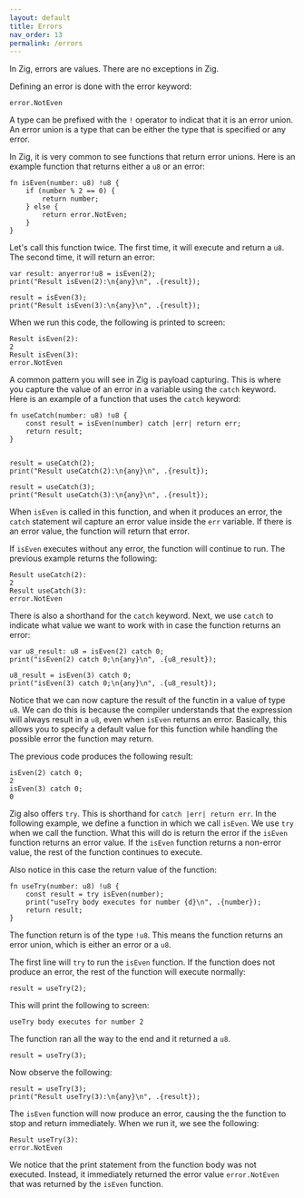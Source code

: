 ```yaml
---
layout: default
title: Errors
nav_order: 13
permalink: /errors
---
```



In Zig, errors are values. There are no exceptions in Zig. 

Defining an error is done with the error keyword:

```zig
error.NotEven
```

A type can be prefixed with the `!` operator to indicat that it is an error union. An error union is a type that can be either the type that is specified or any error.

In Zig, it is very common to see functions that return error unions. Here is an example function that returns either a `u8` or an error:

```
fn isEven(number: u8) !u8 {
    if (number % 2 == 0) {
        return number;
    } else {
        return error.NotEven;
    }
}
```

Let's call this function twice. The first time, it will execute and return a `u8`. The second time, it will return an error:

```zig
var result: anyerror!u8 = isEven(2);
print("Result isEven(2):\n{any}\n", .{result});

result = isEven(3);
print("Result isEven(3):\n{any}\n", .{result});
```

When we run this code, the following is printed to screen:

```
Result isEven(2):
2
Result isEven(3):
error.NotEven
```



A common pattern you will see in Zig is payload capturing. This is where you capture the value of an error in a variable using the `catch` keyword. Here is an example of a function that uses the `catch` keyword:

```zig
fn useCatch(number: u8) !u8 {
    const result = isEven(number) catch |err| return err;
    return result;
}


result = useCatch(2);
print("Result useCatch(2):\n{any}\n", .{result});

result = useCatch(3);
print("Result useCatch(3):\n{any}\n", .{result});
```

When `isEven` is called in this function, and when it produces an error, the `catch` statement wil capture an error value inside the `err` variable. If there is an error value, the function will return that error.

If `isEven` executes without any error, the function will continue to run. The previous example returns the following:

```
Result useCatch(2):
2
Result useCatch(3):
error.NotEven
```

There is also a shorthand for the `catch` keyword. Next, we use `catch` to indicate what value we want to work with in case the function returns an error:

```zig
var u8_result: u8 = isEven(2) catch 0;
print("isEven(2) catch 0;\n{any}\n", .{u8_result});

u8_result = isEven(3) catch 0;
print("isEven(3) catch 0;\n{any}\n", .{u8_result});
```

Notice that we can now capture the result of the functin in a value of type `u8`. We can do this is because the compiler understands that the expression will always result in a `u8`, even when `isEven` returns an error. Basically, this allows you to specify a default value for this function while handling the possible error the function may return.

The previous code produces the following result:

```
isEven(2) catch 0;
2
isEven(3) catch 0;
0
```



Zig also offers `try`. This is shorthand for `catch |err| return err`. In the following example, we define a function in which we call `isEven`. We use `try` when we call the function. What this will do is return the error if the `isEven` function returns an error value. If the `isEven` function returns a non-error value, the rest of the function continues to execute.

Also notice in this case the return value of the function:

```zig
fn useTry(number: u8) !u8 {
    const result = try isEven(number);
    print("useTry body executes for number {d}\n", .{number});
    return result;
}
```
The function return is of the type `!u8`. This means the function returns an error union, which is either an error or a `u8`.

The first line will `try` to run the `isEven` function. If the function does not produce an error, the rest of the function will execute normally:


```zig
result = useTry(2);
```

This will print the following to screen:

```
useTry body executes for number 2
```
The function ran all the way to the end and it returned a `u8`.

```zig
result = useTry(3);
```

Now observe the following:

```zig
result = useTry(3);
print("Result useTry(3):\n{any}\n", .{result});
```

The `isEven` function will now produce an error, causing the the function to stop and return immediately. When we run it, we see the following:

```
Result useTry(3):
error.NotEven
```

We notice that the print statement from the function body was not executed. Instead, it immediately returned the error value `error.NotEven` that was returned by the `isEven` function.